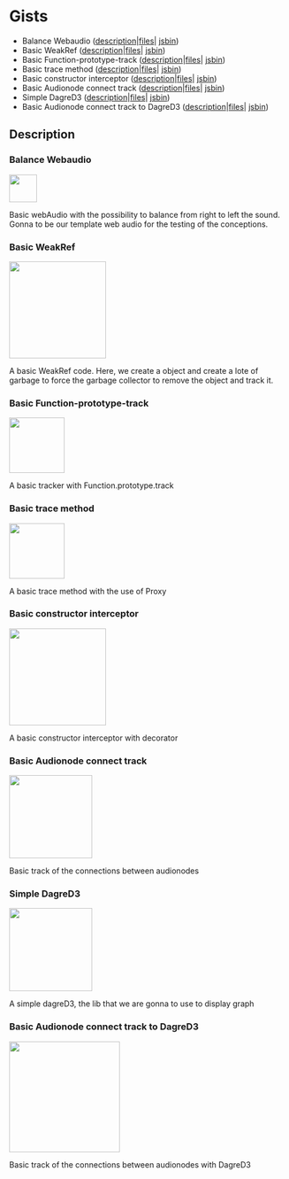 
# Gists

 - Balance Webaudio (<a href="#balance-webaudio">description</a>|<a href="https://github.com/FontanyLegall-Brandon/devtools-WebAudio/tree/master/gists/balance-webaudio">files</a>| <a href="https://jsbin.com/bugupok/1/edit">jsbin</a>)
 - Basic WeakRef (<a href="#basic-weakref">description</a>|<a href="https://github.com/FontanyLegall-Brandon/devtools-WebAudio/tree/master/gists/basic-WeakRef">files</a>| <a href="https://jsbin.com/qisipol/edit?html,console">jsbin</a>)
 - Basic Function-prototype-track (<a href="#basic-function-prototype-track">description</a>|<a href="https://github.com/FontanyLegall-Brandon/devtools-WebAudio/tree/master/gists/basic-function-prototype-track">files</a>| <a href="https://jsbin.com/bosuwab/edit?js,console">jsbin</a>)
 - Basic trace method (<a href="#basic-trace-method">description</a>|<a href="https://github.com/FontanyLegall-Brandon/devtools-WebAudio/tree/master/gists/basic-trace-method">files</a>| <a href="https://jsbin.com/cuwegug/1/edit?js,console">jsbin</a>)
 - Basic constructor interceptor (<a href="#basic-constructor-interceptor">description</a>|<a href="https://github.com/FontanyLegall-Brandon/devtools-WebAudio/tree/master/gists/basic-constructor-interceptor">files</a>| <a href="https://jsbin.com/puyubir/edit?js,console">jsbin</a>)
 - Basic Audionode connect track (<a href="#basic-audionode-connect-track">description</a>|<a href="https://github.com/FontanyLegall-Brandon/devtools-WebAudio/tree/master/gists/basic-audionode-connect-track">files</a>| <a href="https://jsbin.com/vepawix/edit?js,console,output">jsbin</a>)
 - Simple DagreD3 (<a href="#simple-dagred3">description</a>|<a href="https://github.com/FontanyLegall-Brandon/devtools-WebAudio/tree/master/gists/simple-dagred3">files</a>| <a href="https://jsbin.com/qoseloc/edit?js,output">jsbin</a>)
 - Basic Audionode connect track to DagreD3 (<a href="#basic-audionode-connect-track-to-dagred3">description</a>|<a href="https://github.com/FontanyLegall-Brandon/devtools-WebAudio/tree/master/gists/basic-audionode-connect-track-to-dagred3">files</a>| <a href="https://jsbin.com/gebilob/edit?js,console,output">jsbin</a>)
 


## Description
### Balance Webaudio 
<img src="https://brandon.fontany-legall.xyz/public/images/webaudio/balance-webaudio.png" height="50px"/>

Basic webAudio with the possibility to balance from right to left the sound. Gonna to be our template web audio for the testing of the conceptions.

### Basic WeakRef 
<img src="https://brandon.fontany-legall.xyz/public/images/webaudio/basic-weakref.png" height="175px"/>

A basic WeakRef code. Here, we create a object and create a lote of garbage to force the garbage collector to remove the object and track it.

### Basic Function-prototype-track 
<img src="https://brandon.fontany-legall.xyz/public/images/webaudio/basic-prototype-track.png" height="100px"/>

A basic tracker with Function.prototype.track 


### Basic trace method 
<img src="https://brandon.fontany-legall.xyz/public/images/webaudio/basic-tracemethod.png" height="100px"/>

A basic trace method with the use of Proxy

### Basic constructor interceptor 
<img src="https://brandon.fontany-legall.xyz/public/images/webaudio/basic-constructor-interceptor.png" height="175px"/>

A basic constructor interceptor with decorator

### Basic Audionode connect track 
<img src="https://brandon.fontany-legall.xyz/public/images/webaudio/basic-audionode-connect-track.png" height="150px"/>

Basic track of the connections between audionodes

### Simple DagreD3
<img src="https://brandon.fontany-legall.xyz/public/images/webaudio/simple-dagred3.png" height="150px"/>

A simple dagreD3, the lib that we are gonna to use to display graph

### Basic Audionode connect track to DagreD3
<img src="https://brandon.fontany-legall.xyz/public/images/webaudio/basic-audionode-connect-track-to-dagred3.png" height="200px"/>

Basic track of the connections between audionodes with DagreD3